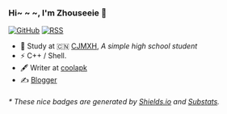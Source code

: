 ### Hi~ ~ ~, I'm Zhouseeie 👋

[![GitHub](https://img.shields.io/badge/dynamic/json?logo=github&label=GitHub&labelColor=495867&color=495867&query=%24.data.totalSubs&url=https%3A%2F%2Fapi.spencerwoo.com%2Fsubstats%2F%3Fsource%3Dgithub%26queryKey%3Dhayschan&style=flat-square)](https://github.com/zhouseeie)
[![RSS](https://img.shields.io/badge/dynamic/json?logo=rss&logoColor=white&label=RSS&labelColor=95B8D1&color=95B8D1&query=%24.data.totalSubs&url=https%3A%2F%2Fapi.spencerwoo.com%2Fsubstats%2F%3Fsource%3Dfeedly%257Cinoreader%257CfeedsPub%26queryKey%3Dnorss&style=flat-square)](norss)

- 🍻 Study at 🇨🇳 [CJMXH](http://cjmxh.csedu.gov.cn/), _A simple high school student_
- ⚡ C++ / Shell.
- 🖋 Writer at [coolapk]( )
- ✍️ [Blogger](https://zhouseeie.github.io/#%E4%B8%BB%E9%A1%B5)

<h6>* These nice badges are generated by <a href="https://shields.io/">Shields.io</a> and <a href="https://github.com/spencerwooo/Substats">Substats</a>.</h6>
